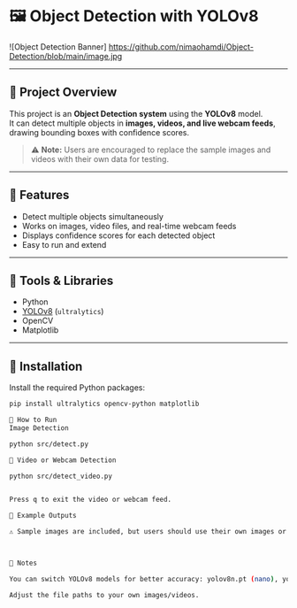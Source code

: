 # 🖼️ Object Detection with YOLOv8

![Object Detection Banner] https://github.com/nimaohamdi/Object-Detection/blob/main/image.jpg

---

## 🔹 Project Overview
This project is an **Object Detection system** using the **YOLOv8** model.  
It can detect multiple objects in **images, videos, and live webcam feeds**, drawing bounding boxes with confidence scores.

> ⚠️ **Note:** Users are encouraged to replace the sample images and videos with their own data for testing.

---

## 🔹 Features
- Detect multiple objects simultaneously  
- Works on images, video files, and real-time webcam feeds  
- Displays confidence scores for each detected object  
- Easy to run and extend  

---

## 🔹 Tools & Libraries
- Python  
- [YOLOv8](https://ultralytics.com/) (`ultralytics`)  
- OpenCV  
- Matplotlib  

---

## 🔹 Installation
Install the required Python packages:

```bash
pip install ultralytics opencv-python matplotlib

🔹 How to Run
Image Detection

python src/detect.py

🔹 Video or Webcam Detection

python src/detect_video.py


Press q to exit the video or webcam feed.

🔹 Example Outputs

⚠️ Sample images are included, but users should use their own images or videos.



🔹 Notes

You can switch YOLOv8 models for better accuracy: yolov8n.pt (nano), yolov8s.pt (small), or yolov8m.pt (medium).

Adjust the file paths to your own images/videos.
